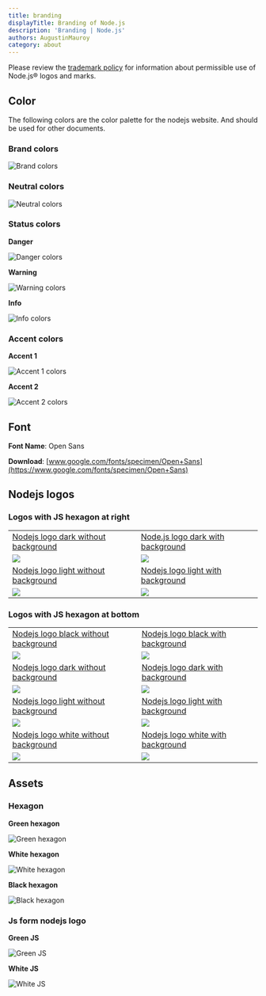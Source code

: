 ```yaml
---
title: branding
displayTitle: Branding of Node.js
description: 'Branding | Node.js'
authors: AugustinMauroy
category: about
---
```


Please review the [trademark policy](https://trademark-policy.openjsf.org/) for information about permissible use of Node.js® logos and marks.

## Color

The following colors are the color palette for the nodejs website. And should be used for other documents.

### Brand colors

![Brand colors](/static/images/brand/colors/brand-colors.svg)

### Neutral colors


![Neutral colors](/static/images/brand/colors/neutral-colors.svg)

### Status colors

**Danger**

![Danger colors](/static/images/brand/colors/status-danger.svg)

**Warning**

![Warning colors](/static/images/brand/colors/status-warning.svg)

**Info**

![Info colors](/static/images/brand/colors/status-info.svg)

### Accent colors

**Accent 1**

![Accent 1 colors](/static/images/brand/colors/accent-1.svg)

**Accent 2**

![Accent 2 colors](/static/images/brand/colors/accent-2.svg)

## Font

**Font Name**: Open Sans

**Download**: [www.google.com/fonts/specimen/Open+Sans](https://www.google.com/fonts/specimen/Open+Sans)

## Nodejs logos

### Logos with JS hexagon at right

<table>
    <!-- logo dark -->
    <tr>
        <td><a href="/static/images/brand/logos-js-right/dark-no-background.svg">Nodejs logo dark without background</a></td>
        <td><a href="/static/images/brand/logos-js-right/dark-background.svg">Node.js logo dark with background</a></td>
    </tr>
    <tr>
        <td><a href="/static/images/brand/logos-js-right/dark-background.svg" download><img src="/static/images/brand/logos-js-right/dark-no-background.svg"></a></td>
        <td><a href="/static/images/brand/logos-js-right/dark-background.svg" download><img src="/static/images/brand/logos-js-right/dark-background.svg" class="with-bg"></a></td>
    <tr>
    <!-- logo light -->
    <tr>
        <td><a href="/static/images/brand/logos-js-right/light-no-background.svg">Nodejs logo light without background</a></td>
        <td><a href="/static/images/brand/logos-js-right/light-background.svg">Nodejs logo light with background</a></td>
    </tr>
    <tr>
        <td><a href="/static/images/brand/logos-js-right/light-background.svg" download><img src="/static/images/brand/logos-js-right/light-no-background.svg" class="with-bg"></a></td>
        <td><a href="/static/images/brand/logos-js-right/light-background.svg" download><img src="/static/images/brand/logos-js-right/light-background.svg" class="with-bg"></a></td>
    <tr>
</table>

### Logos with JS hexagon at bottom

<table>
    <!-- logo white -->
    <tr>
        <td><a href="/static/images/brand/logos-js-bottom/black-no-background.svg">Nodejs logo black without background</a></td>
        <td><a href="/static/images/brand/logos-js-bottom/black-background.svg">Nodejs logo black with background</a></td>
    </tr>
    <tr>
        <td><a href="/static/images/brand/logos-js-bottom/black-no-background.svg" download><img src="/static/images/brand/logos-js-bottom/black-no-background.svg"></a></td>
        <td><a href="/static/images/brand/logos-js-bottom/black-background.svg" download><img src="/static/images/brand/logos-js-bottom/black-background.svg" class="with-bg"></a></td>
    <tr>
    <!-- logo dark -->
    <tr>
        <td><a href="/static/images/brand/logos-js-bottom/dark-no-background.svg">Nodejs logo dark without background</a></td>
        <td><a href="/static/images/brand/logos-js-bottom/dark-background.svg">Nodejs logo dark with background</a></td>
    </tr>
    <tr>
        <td><a href="/static/images/brand/logos-js-bottom/dark-background.svg" download><img src="/static/images/brand/logos-js-bottom/dark-no-background.svg"></a></td>
        <td><a href="/static/images/brand/logos-js-bottom/dark-background.svg" download><img src="/static/images/brand/logos-js-bottom/dark-background.svg" class="with-bg"></a></td>
    <tr>
    <!-- logo light -->
    <tr>
        <td><a href="/static/images/brand/logos-js-bottom/light-no-background.svg">Nodejs logo light without background</a></td>
        <td><a href="/static/images/brand/logos-js-bottom/light-background.svg">Nodejs logo light with background</a></td>
    </tr>
    <tr>
        <td><a href="/static/images/brand/logos-js-bottom/light-background.svg" download><img src="/static/images/brand/logos-js-bottom/light-no-background.svg" class="with-bg"></a></td>
        <td><a href="/static/images/brand/logos-js-bottom/light-background.svg" download><img src="/static/images/brand/logos-js-bottom/light-background.svg" class="with-bg"></a></td>
    <tr>
    <!-- logo white -->
    <tr>
        <td><a href="/static/images/brand/logos-js-bottom/white-no-background.svg">Nodejs logo white without background</a></td>
        <td><a href="/static/images/brand/logos-js-bottom/white-background.svg">Nodejs logo white with background</a></td>
    </tr>
    <tr>
        <td><a href="/static/images/brand/logos-js-bottom/white-background.svg" download><img src="/static/images/brand/logos-js-bottom/white-no-background.svg" class="with-bg"></a></td>
        <td><a href="/static/images/brand/logos-js-bottom/white-background.svg" download><img src="/static/images/brand/logos-js-bottom/white-background.svg" class="with-bg"></a></td>
    <tr>
</table>

## Assets

### Hexagon

**Green hexagon**

![Green hexagon](/static/images/brand/hexagon/green.svg)

**White hexagon**

![White hexagon](/static/images/brand/hexagon/white.svg)

**Black hexagon**

![Black hexagon](/static/images/brand/hexagon/black.svg)

### Js form nodejs logo

**Green JS**

![Green JS](/static/images/brand/hexagon/js-green.svg)

**White JS**

<img src="/static/images/brand/hexagon/js-white.svg" alt="White JS" class="with-bg">
